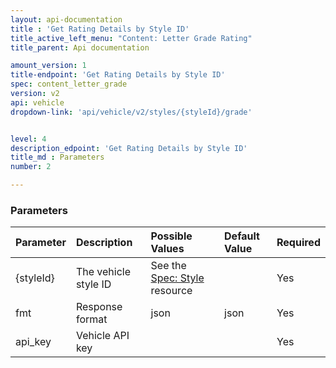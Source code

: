 ```yaml
---
layout: api-documentation
title : 'Get Rating Details by Style ID'
title_active_left_menu: "Content: Letter Grade Rating"
title_parent: Api documentation

amount_version: 1
title-endpoint: 'Get Rating Details by Style ID'
spec: content_letter_grade
version: v2
api: vehicle
dropdown-link: 'api/vehicle/v2/styles/{styleId}/grade'


level: 4
description_edpoint: 'Get Rating Details by Style ID'
title_md : Parameters
number: 2

---
```


### Parameters

| Parameter  | Description                           | Possible Values                                                              | Default Value | Required |
|:-----------|:--------------------------------------|:-----------------------------------------------------------------------------|:------------- |:-------- |
| {styleId} | The vehicle style ID                  | See the [Spec: Style](/api-documentation/vehicle/spec_style/v3/) resource    |               | Yes      |
| fmt        | Response format                       | json                                                                         | json          | Yes      |
| api_key    | Vehicle API key                       |                                                                              |               | Yes      |